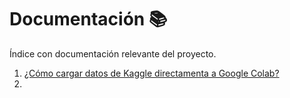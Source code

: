# Documentación 📚

Índice con documentación relevante del proyecto.

1. [¿Cómo cargar datos de Kaggle directamenta a Google Colab?](https://github.com/alcazar90/CC5205-3-proyecto/tree/main/doc/kaggle_y_googlColab.md)
1.
